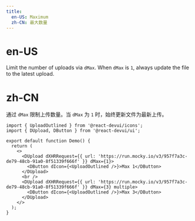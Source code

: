 ```yaml
---
title:
  en-US: Maximum
  zh-CN: 最大数量
---
```


# en-US

Limit the number of uploads via `dMax`. When `dMax` is `1`, always update the file to the latest upload.

# zh-CN

通过 `dMax` 限制上传数量。当 `dMax` 为 `1` 时，始终更新文件为最新上传。

```tsx
import { UploadOutlined } from '@react-devui/icons';
import { DUpload, DButton } from '@react-devui/ui';

export default function Demo() {
  return (
    <>
      <DUpload dXHRRequest={{ url: 'https://run.mocky.io/v3/957f7a3c-de79-48cb-91a0-8f51339f666f' }} dMax={1}>
        <DButton dIcon={<UploadOutlined />}>Max 1</DButton>
      </DUpload>
      <br />
      <DUpload dXHRRequest={{ url: 'https://run.mocky.io/v3/957f7a3c-de79-48cb-91a0-8f51339f666f' }} dMax={3} multiple>
        <DButton dIcon={<UploadOutlined />}>Max 3</DButton>
      </DUpload>
    </>
  );
}
```
